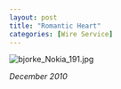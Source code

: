 ```yaml
---
layout: post
title: "Romantic Heart"
categories: [Wire Service]
---
```

<img alt="bjorke_Nokia_191.jpg" src="http://www.botzilla.com/blog/archives/pix2010/bjorke_Nokia_191.jpg" class="img-responsive" border="0" />

<i>December 2010</i>


